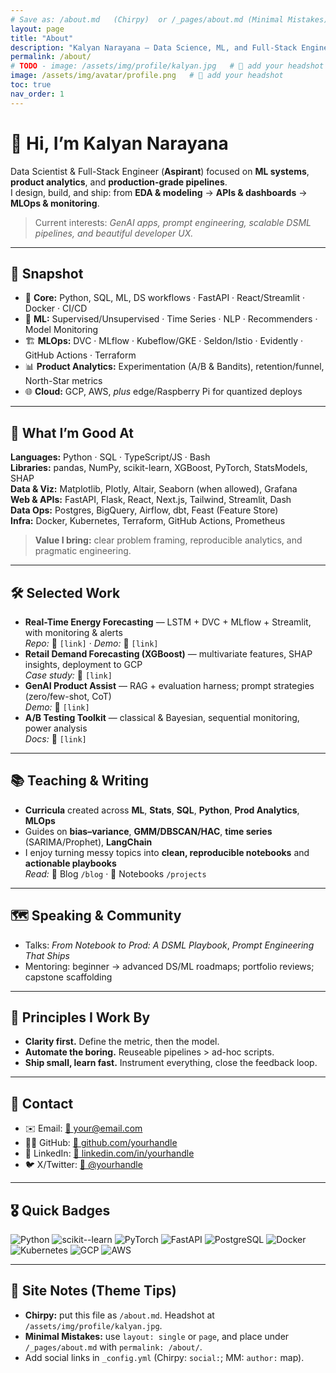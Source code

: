 ```yaml
---
# Save as: /about.md   (Chirpy)  or /_pages/about.md (Minimal Mistakes)
layout: page
title: "About"
description: "Kalyan Narayana — Data Science, ML, and Full-Stack Engineer (Aspirant)"
permalink: /about/
# TODO - image: /assets/img/profile/kalyan.jpg   # 🔁 add your headshot
image: /assets/img/avatar/profile.png   # 🔁 add your headshot
toc: true
nav_order: 1
---
```


# 👋 Hi, I’m **Kalyan Narayana**

Data Scientist & Full-Stack Engineer (**Aspirant**) focused on **ML systems**, **product analytics**, and **production-grade pipelines**.  
I design, build, and ship: from **EDA & modeling** → **APIs & dashboards** → **MLOps & monitoring**.

> Current interests: *GenAI apps, prompt engineering, scalable DSML pipelines, and beautiful developer UX.*

---

## 🚀 Snapshot

- 🎯 **Core:** Python, SQL, ML, DS workflows · FastAPI · React/Streamlit · Docker · CI/CD  
- 🧠 **ML:** Supervised/Unsupervised · Time Series · NLP · Recommenders · Model Monitoring  
- 🏗️ **MLOps:** DVC · MLflow · Kubeflow/GKE · Seldon/Istio · Evidently · GitHub Actions · Terraform  
- 📊 **Product Analytics:** Experimentation (A/B & Bandits), retention/funnel, North-Star metrics  
- 🌐 **Cloud:** GCP, AWS, *plus* edge/Raspberry Pi for quantized deploys

---

## 🧩 What I’m Good At

**Languages:** Python · SQL · TypeScript/JS · Bash  
**Libraries:** pandas, NumPy, scikit-learn, XGBoost, PyTorch, StatsModels, SHAP  
**Data & Viz:** Matplotlib, Plotly, Altair, Seaborn (when allowed), Grafana  
**Web & APIs:** FastAPI, Flask, React, Next.js, Tailwind, Streamlit, Dash  
**Data Ops:** Postgres, BigQuery, Airflow, dbt, Feast (Feature Store)  
**Infra:** Docker, Kubernetes, Terraform, GitHub Actions, Prometheus

> **Value I bring:** clear problem framing, reproducible analytics, and pragmatic engineering.

---

## 🛠️ Selected Work

- **Real-Time Energy Forecasting** — LSTM + DVC + MLflow + Streamlit, with monitoring & alerts  
  _Repo:_ 🔁 `[link]` · _Demo:_ 🔁 `[link]`  
- **Retail Demand Forecasting (XGBoost)** — multivariate features, SHAP insights, deployment to GCP  
  _Case study:_ 🔁 `[link]`  
- **GenAI Product Assist** — RAG + evaluation harness; prompt strategies (zero/few-shot, CoT)  
  _Demo:_ 🔁 `[link]`  
- **A/B Testing Toolkit** — classical & Bayesian, sequential monitoring, power analysis  
  _Docs:_ 🔁 `[link]`

---

## 📚 Teaching & Writing

- **Curricula** created across **ML**, **Stats**, **SQL**, **Python**, **Prod Analytics**, **MLOps**  
- Guides on **bias–variance**, **GMM/DBSCAN/HAC**, **time series** (SARIMA/Prophet), **LangChain**  
- I enjoy turning messy topics into **clean, reproducible notebooks** and **actionable playbooks**  
  _Read:_ 🔁 Blog `/blog` · 🔁 Notebooks `/projects`

---

## 🗺️ Speaking & Community

- Talks: *From Notebook to Prod: A DSML Playbook*, *Prompt Engineering That Ships*  
- Mentoring: beginner → advanced DS/ML roadmaps; portfolio reviews; capstone scaffolding

---

## 🧱 Principles I Work By

- **Clarity first.** Define the metric, then the model.  
- **Automate the boring.** Reuseable pipelines > ad-hoc scripts.  
- **Ship small, learn fast.** Instrument everything, close the feedback loop.

---

## 📨 Contact

- ✉️ Email: [🔁 your@email.com](mailto:your@email.com)
- 🧑‍💻 GitHub: [🔁 github.com/yourhandle](https://github.com/yourhandle)
- 💼 LinkedIn: [🔁 linkedin.com/in/yourhandle](https://www.linkedin.com/in/yourhandle/)
- 🐦 X/Twitter: [🔁 @yourhandle](https://x.com/yourhandle)

---

## 🎖️ Quick Badges

![Python](https://img.shields.io/badge/Python-3776AB)
![scikit--learn](https://img.shields.io/badge/scikit--learn-F7931E)
![PyTorch](https://img.shields.io/badge/PyTorch-EE4C2C)
![FastAPI](https://img.shields.io/badge/FastAPI-009688)
![PostgreSQL](https://img.shields.io/badge/PostgreSQL-336791)
![Docker](https://img.shields.io/badge/Docker-2496ED)
![Kubernetes](https://img.shields.io/badge/Kubernetes-326CE5)
![GCP](https://img.shields.io/badge/GCP-4285F4)
![AWS](https://img.shields.io/badge/AWS-232F3E)

---

## 🧭 Site Notes (Theme Tips)

- **Chirpy:** put this file as `/about.md`. Headshot at `/assets/img/profile/kalyan.jpg`.  
- **Minimal Mistakes:** use `layout: single` or `page`, and place under `/_pages/about.md` with `permalink: /about/`.  
- Add social links in `_config.yml` (Chirpy: `social:`; MM: `author:` map).
